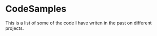 # CodeSamples
This is a list of some of the code I have writen in the past on different projects.


